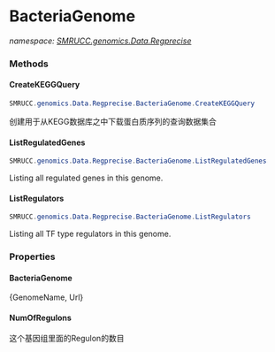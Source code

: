 ﻿# BacteriaGenome
_namespace: [SMRUCC.genomics.Data.Regprecise](./index.md)_





### Methods

#### CreateKEGGQuery
```csharp
SMRUCC.genomics.Data.Regprecise.BacteriaGenome.CreateKEGGQuery
```
创建用于从KEGG数据库之中下载蛋白质序列的查询数据集合

#### ListRegulatedGenes
```csharp
SMRUCC.genomics.Data.Regprecise.BacteriaGenome.ListRegulatedGenes
```
Listing all regulated genes in this genome.

#### ListRegulators
```csharp
SMRUCC.genomics.Data.Regprecise.BacteriaGenome.ListRegulators
```
Listing all TF type regulators in this genome.


### Properties

#### BacteriaGenome
{GenomeName, Url}
#### NumOfRegulons
这个基因组里面的Regulon的数目
